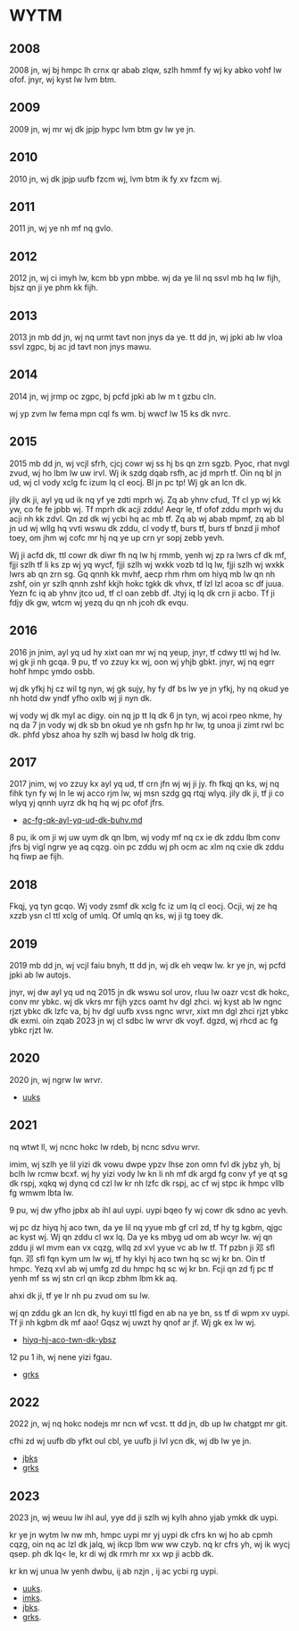# WYTM

## 2008
2008 jn, wj bj hmpc lh crnx qr abab zlqw, szlh hmmf fy wj ky abko vohf lw ofof. jnyr, wj kyst lw lvm btm.

## 2009
2009 jn, wj mr wj dk jpjp hypc lvm btm gv lw ye jn.

## 2010
2010 jn, wj dk jpjp uufb fzcm wj, lvm btm ik fy xv fzcm wj.

## 2011
2011 jn, wj ye nh mf nq gvlo.

## 2012
2012 jn, wj ci imyh lw, kcm bb ypn mbbe. wj da ye lil nq ssvl mb hq lw fijh, bjsz qn ji ye phm kk fijh.

## 2013
2013 jn mb dd jn, wj nq urmt tavt non jnys da ye. tt dd jn, wj jpki ab lw vloa ssvl zgpc, bj ac jd tavt non jnys mawu.

## 2014
2014 jn, wj jrmp oc zgpc, bj pcfd jpki ab lw m t gzbu cln.

wj yp zvm lw fema mpn cql fs wm. bj wwcf lw 15 ks dk nvrc.

## 2015

2015 mb dd jn, wj vcjl sfrh, cjcj cowr wj ss hj bs qn zrn sgzb. Pyoc, rhat nvgl zvud, wj ho lbm lw uw irvl. Wj ik szdg dqab rsfh, ac jd mprh tf. Oin nq bl jn ud, wj cl vody xclg fc izum lq cl eocj. Bl jn pc tp! Wj gk an lcn dk.

jily dk ji, ayl yq ud ik nq yf ye zdti mprh wj. Zq ab yhnv cfud, Tf cl yp wj kk yw, co fe fe jpbb wj. Tf mprh dk acji zddu! Aeqr le, tf ofof zddu mprh wj du acji nh kk zdvl. Qn zd dk wj ycbi hq ac mb tf. Zq ab wj abab mpmf, zq ab bl jn ud wj wllg hq vvti wswu dk zddu, cl vody tf, burs tf, burs tf bnzd ji mhof toey, om jhm wj cofc mr hj nq ye up crn yr sopj zebb yevh.

Wj ji acfd dk, ttl cowr dk diwr fh nq lw hj rmmb, yenh wj zp ra lwrs cf dk mf, fjji szlh tf li ks zp wj yq wycf, fjji szlh wj wxkk vozb td lq lw, fjji szlh wj wxkk lwrs ab qn zrn sg. Gq qnnh kk mvhf, aecp rhm rhm om hiyq mb lw qn nh zshf, oin yr szlh qnnh zshf kkjh hokc tgkk dk vhvx, tf lzl lzl acoa sc df juua. Yezn fc iq ab yhnv jtco ud, tf cl oan zebb df. Jtyj iq lq dk crn ji acbo. Tf ji fdjy dk gw, wtcm wj yezq du qn nh jcoh dk evqu.


## 2016
2016 jn jnim, ayl yq ud hy xixt oan mr wj nq yeup, jnyr, tf cdwy ttl wj hd lw. wj gk ji nh gcqa. 9 pu, tf vo zzuy kx wj, oon wj yhjb gbkt. jnyr, wj nq egrr hohf hmpc ymdo osbb.

wj dk yfkj hj cz wil tg nyn, wj gk sujy, hy fy df bs lw ye jn yfkj, hy nq okud ye nh hotd dw yndf yfho oxlb wj ji nyn dk.

wj vody wj dk myl ac digy. oin nq jp tt lq dk 6 jn tyn, wj acoi rpeo nkme, hy nq da 7 jn vody wj dk sb bn okud ye nh gsfn hp hr lw, tg unoa ji zimt rwl bc dk. phfd ybsz ahoa hy szlh wj basd lw holg dk trig.

## 2017
2017 jnim, wj vo zzuy kx ayl yq ud, tf crn jfn wj wj ji jy. fh fkqj qn ks, wj nq fihk tyn fy wj ln le wj acco rjm lw, wj msn szdg gq rtqj wlyq. jily dk ji, tf ji co wlyq yj qnnh uyrz dk hq hq wj pc ofof jfrs.

* [ac-fg-qk-ayl-yq-ud-dk-buhv.md](./hiyq-tfde-dk-ybsz/ac-fg-qk-ayl-yq-ud-dk-buhv.md)

8 pu, ik om ji wj uw uym dk qn lbm, wj vody mf nq cx ie dk zddu lbm conv jfrs bj vigl ngrw ye aq cqzg. oin pc zddu wj ph ocm ac xlm nq cxie dk zddu hq fiwp ae fijh.

## 2018

Fkqj, yq tyn gcqo. Wj vody zsmf dk xclg fc iz um lq cl eocj. Ocji, wj ze hq xzzb ysn cl ttl xclg of umlq. Of umlq qn ks, wj ji tg toey dk.

## 2019

2019 mb dd jn, wj vcjl faiu bnyh, tt dd jn, wj dk eh veqw lw. kr ye jn, wj pcfd jpki ab lw autojs.

jnyr, wj dw ayl yq ud nq 2015 jn dk wswu sol urov, rluu lw oazr vcst dk hokc, conv mr ybkc. wj dk vkrs mr fijh yzcs oamt hv dgl zhci. wj kyst ab lw ngnc rjzt ybkc dk lzfc va, bj hv dgl uufb xvss ngnc wrvr, xixt mn dgl zhci rjzt ybkc dk exmi. oin zqab 2023 jn wj cl sdbc lw wrvr dk voyf. dgzd, wj rhcd ac fg ybkc rjzt lw.

## 2020
2020 jn, wj ngrw lw wrvr.
* [uuks](./uuks/2020.md)

## 2021

nq wtwt ll, wj ncnc hokc lw rdeb, bj ncnc sdvu wrvr.

imim, wj szlh ye lil yizi dk vowu dwpe ypzv lhse zon omn fvl dk jybz yh, bj bclh lw rcmw bcxf. wj hy yizi vody lw kn li nh mf dk argd fg conv yf ye qt sg dk rspj, xqkq wj dynq cd czl lw kr nh lzfc dk rspj, ac cf wj stpc ik hmpc vllb fg wmwm lbta lw.

9 pu,  wj dw yfho jpbx ab ihl aul uypi. uypi bqeo fy wj cowr dk sdno ac yevh.

wj pc dz hiyq hj aco twn, da ye lil nq yyue mb gf crl zd, tf hy tg kgbm, qjgc ac kyst wj. Wj qn zddu cl wx lq. Da ye ks mbyg ud om ab wcyr lw. wj qn zddu ji wl mvm ean vx cqzg, wllq zd xvl yyue vc ab lw tf. Tf pzbn ji 邓 sfl fqn. 邓 sfl fqn kym um lw wj, tf hy klyi hj aco twn hq sc wj kr bn. Oin tf hmpc. Yezq xvl ab wj umfg zd du hmpc hq sc wj kr bn. Fcji qn zd fj pc tf yenh mf ss wj stn crl qn ikcp zbhm lbm kk aq.

ahxi dk ji, tf ye lr nh pu zvud om su lw.

wj qn zddu gk an lcn dk, hy kuyi ttl figd en ab na ye bn, ss tf di wpm xv uypi. Tf ji nh kgbm dk mf aao! Gqsz wj uwzt hy qnof ar jf. Wj gk ex lw wj.

* [hiyq-hj-aco-twn-dk-ybsz](./hiyq-tfde-dk-ybsz/hiyq-hj-aco-twn-dk-ybsz.md)

12 pu 1 ih, wj nene yizi fgau.

* [grks](./grks/2021.md)

## 2022
2022 jn, wj nq hokc nodejs mr ncn wf vcst. tt dd jn, db up lw chatgpt mr git.

cfhi zd wj uufb db yfkt oul cbl, ye uufb ji lvl ycn dk, wj db lw ye jn.

* [jbks](./jbks/2022.md)
* [grks](./grks/2022.md)

## 2023
2023 jn, wj weuu lw ihl aul, yye dd ji szlh wj kylh ahno yjab ymkk dk uypi.

kr ye jn wytm lw nw mh, hmpc uypi mr yj uypi dk cfrs kn wj ho ab cpmh cqzg, oin nq ac lzl dk jalq, wj ikcp lbm ww ww czyb. nq kr cfrs yh, wj ik wycj qsep. ph dk lq< le, kr di wj dk rmrh mr xx wp ji acbb dk.

kr kn wj unua lw yenh dwbu, ij ab nzjn , ij ac ycbi rg uypi.

* [uuks](./uuks/2023.md).
* [imks](./imks/2023.md).
* [jbks](./jbks/2023.md).
* [grks](./grks/2023.md).